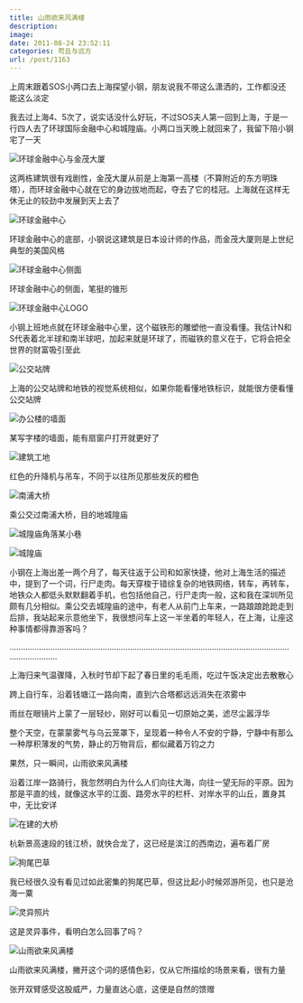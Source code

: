 ```yaml
---
title: 山雨欲来风满楼
description: 
image: 
date: 2011-08-24 23:52:11
categories: 苟且与远方
url: /post/1163
---
```


上周末跟着SOS小两口去上海探望小钢，朋友说我不带这么潇洒的，工作都没还能这么淡定

我去过上海4、5次了，说实话没什么好玩，不过SOS夫人第一回到上海，于是一行四人去了环球国际金融中心和城隍庙。小两口当天晚上就回来了，我留下陪小钢宅了一天

![](https://storageapi.fleek.co/0a3a8890-e65e-47ce-93d7-0442b9209d38-bucket/blog/posts/2011-08/08-24/1.jpg "环球金融中心与金茂大厦")

这两栋建筑很有戏剧性，金茂大厦从前是上海第一高楼（不算附近的东方明珠塔），而环球金融中心就在它的身边拔地而起，夺去了它的桂冠。上海就在这样无休无止的较劲中发展到天上去了

![](https://storageapi.fleek.co/0a3a8890-e65e-47ce-93d7-0442b9209d38-bucket/blog/posts/2011-08/08-24/2.jpg "环球金融中心")

环球金融中心的底部，小钢说这建筑是日本设计师的作品，而金茂大厦则是上世纪典型的美国风格

![](https://storageapi.fleek.co/0a3a8890-e65e-47ce-93d7-0442b9209d38-bucket/blog/posts/2011-08/08-24/3.jpg "环球金融中心侧面")

环球金融中心的侧面，笔挺的锥形

![](https://storageapi.fleek.co/0a3a8890-e65e-47ce-93d7-0442b9209d38-bucket/blog/posts/2011-08/08-24/4.jpg "环球金融中心LOGO")

小钢上班地点就在环球金融中心里，这个磁铁形的雕塑他一直没看懂。我估计N和S代表着北半球和南半球吧，加起来就是环球了，而磁铁的意义在于，它将会把全世界的财富吸引至此

![](https://storageapi.fleek.co/0a3a8890-e65e-47ce-93d7-0442b9209d38-bucket/blog/posts/2011-08/08-24/5.jpg "公交站牌")

上海的公交站牌和地铁的视觉系统相似，如果你能看懂地铁标识，就能很方便看懂公交站牌

![](https://storageapi.fleek.co/0a3a8890-e65e-47ce-93d7-0442b9209d38-bucket/blog/posts/2011-08/08-24/6.jpg "办公楼的墙面")

某写字楼的墙面，能有扇窗户打开就更好了

![](https://storageapi.fleek.co/0a3a8890-e65e-47ce-93d7-0442b9209d38-bucket/blog/posts/2011-08/08-24/7.jpg "建筑工地")

红色的升降机与吊车，不同于以往所见那些发灰的橙色

![](https://storageapi.fleek.co/0a3a8890-e65e-47ce-93d7-0442b9209d38-bucket/blog/posts/2011-08/08-24/8.jpg "南浦大桥")

乘公交过南浦大桥，目的地城隍庙

![](https://storageapi.fleek.co/0a3a8890-e65e-47ce-93d7-0442b9209d38-bucket/blog/posts/2011-08/08-24/9.jpg "城隍庙角落某小巷")

![](https://storageapi.fleek.co/0a3a8890-e65e-47ce-93d7-0442b9209d38-bucket/blog/posts/2011-08/08-24/10.jpg "城隍庙")

小钢在上海出差一两个月了，每天往返于公司和如家快捷，他对上海生活的描述中，提到了一个词，行尸走肉。每天穿梭于错综复杂的地铁网络，转车，再转车，地铁众人都低头默默翻着手机，也包括他自己，行尸走肉一般，这和我在深圳所见颇有几分相似。乘公交去城隍庙的途中，有老人从前门上车来，一路踉踉跄跄走到后排，我站起来示意他坐下，我很想问车上这一半坐着的年轻人，在上海，让座这种事情都得靠游客吗？

………………………………………………………………………………………………………………………………

上海归来气温骤降，入秋时节却下起了春日里的毛毛雨，吃过午饭决定出去散散心

跨上自行车，沿着钱塘江一路向南，直到六合塔都远远消失在浓雾中

雨丝在眼镜片上蒙了一层轻纱，刚好可以看见一切原始之美，滤尽尘嚣浮华

整个天空，在蒙蒙雾气与乌云笼罩下，呈现着一种令人不安的宁静，宁静中有那么一种厚积薄发的气势，静止的万物背后，都似藏着万钧之力

果然，只一瞬间，山雨欲来风满楼

沿着江岸一路骑行，我忽然明白为什么人们向往大海，向往一望无际的平原。因为那是平直的线，就像这水平的江面、路旁水平的栏杆、对岸水平的山丘，置身其中，无比安详

![](https://storageapi.fleek.co/0a3a8890-e65e-47ce-93d7-0442b9209d38-bucket/blog/posts/2011-08/08-24/11.jpg "在建的大桥")

杭新景高速段的钱江桥，就快合龙了，这已经是滨江的西南边，遍布着厂房

![](https://storageapi.fleek.co/0a3a8890-e65e-47ce-93d7-0442b9209d38-bucket/blog/posts/2011-08/08-24/12.jpg "狗尾巴草")

我已经很久没有看见过如此密集的狗尾巴草，但这比起小时候郊游所见，也只是沧海一粟

![](https://storageapi.fleek.co/0a3a8890-e65e-47ce-93d7-0442b9209d38-bucket/blog/posts/2011-08/08-24/13.jpg "灵异照片")

这是灵异事件，看明白怎么回事了吗？

![](https://storageapi.fleek.co/0a3a8890-e65e-47ce-93d7-0442b9209d38-bucket/blog/posts/2011-08/08-24/14.jpg "山雨欲来风满楼")

山雨欲来风满楼，撇开这个词的感情色彩，仅从它所描绘的场景来看，很有力量

张开双臂感受这股威严，力量直达心底，这便是自然的馈赠